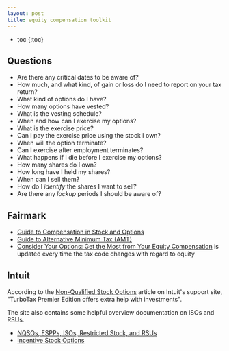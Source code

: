 ```yaml
---
layout: post
title: equity compensation toolkit
---
```


* toc
{:toc}

## Questions

* Are there any critical dates to be aware of?
* How much, and what kind, of gain or loss do I need to report on your tax return?
* What kind of options do I have?
* How many options have vested?
* What is the vesting schedule?
* When and how can I exercise my options?
* What is the exercise price?
* Can I pay the exercise price using the stock I own?
* When will the option terminate?
* Can I exercise after employment terminates?
* What happens if I die before I exercise my options?
* How many shares do I own?
* How long have I held my shares?
* When can I sell them?
* How do I _identify_ the shares I want to sell?
* Are there any _lockup_ periods I should be aware of?

## Fairmark

* [Guide to Compensation in Stock and Options](http://fairmark.com/execcomp/index.htm)
* [Guide to Alternative Minimum Tax (AMT)](http://fairmark.com/amt/index.htm)
* [Consider Your Options: Get the Most from Your Equity Compensation](http://www.amazon.com/gp/product/0979224896/ref=ox_sc_act_title_1?ie=UTF8&m=ATVPDKIKX0DER) is updated every time the tax code changes with regard to equity

## Intuit

According to the [Non-Qualified Stock Options](http://turbotax.intuit.com/tax-tools/tax-tips/Investments-and-Taxes/Non-Qualified-Stock-Options/INF12046.html) article on Intuit's support site, "TurboTax Premier Edition offers extra help with investments".

The site also contains some helpful overview documentation on ISOs and RSUs.

* [NQSOs, ESPPs, ISOs, Restricted Stock, and RSUs](http://turbotax.intuit.com/support/iq/Investment-Income/NQSOs--ESPPs--ISOs--Restricted-Stock--and-RSUs/GEN12204.html)
* [Incentive Stock Options](http://turbotax.intuit.com/tax-tools/tax-tips/Investments-and-Taxes/Incentive-Stock-Options/INF12049.html)